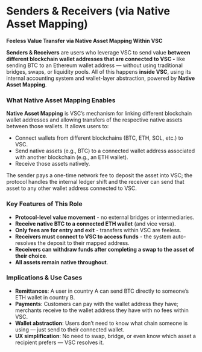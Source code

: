 # Senders & Receivers (via Native Asset Mapping)

**Feeless Value Transfer via Native Asset Mapping Within VSC**

**Senders & Receivers** are users who leverage VSC to send value **between different blockchain wallet addresses that are connected to VSC -** like sending BTC to an Ethereum wallet address — without using traditional bridges, swaps, or liquidity pools. All of this happens **inside VSC**, using its internal accounting system and wallet-layer abstraction, powered by **Native Asset Mapping**.

### What Native Asset Mapping Enables

**Native Asset Mapping** is VSC’s mechanism for linking different blockchain wallet addresses and allowing transfers of the respective native assets between those wallets. It allows users to:

- Connect wallets from different blockchains (BTC, ETH, SOL, etc.) to VSC.
- Send native assets (e.g., BTC) to a connected wallet address associated with another blockchain (e.g., an ETH wallet).
- Receive those assets natively.

The sender pays a one-time network fee to deposit the asset into VSC; the protocol handles the internal ledger shift and the receiver can send that asset to any other wallet address connected to VSC.

### Key Features of This Role

- **Protocol-level value movement** - no external bridges or intermediaries.
- **Receive native BTC to a connected ETH wallet** (and vice versa).
- **Only fees are for entry and exit** - transfers within VSC are feeless.
- **Receivers must connect to VSC to access funds** - the system auto-resolves the deposit to their mapped address.
- **Receivers can withdraw funds after completing a swap to the asset of their choice**.
- **All assets remain native throughout**.

### Implications & Use Cases

- **Remittances**: A user in country A can send BTC directly to someone’s ETH wallet in country B.
- **Payments**: Customers can pay with the wallet address they have; merchants receive to the wallet address they have with no fees within VSC.
- **Wallet abstraction**: Users don’t need to know what chain someone is using — just send to their connected wallet.
- **UX simplification**: No need to swap, bridge, or even know which asset a recipient prefers — VSC resolves it.

